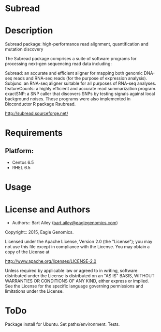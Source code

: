 # Subread

Description
===========

Subread package: high-performance read alignment, quantification and mutation discovery

The Subread package comprises a suite of software programs for processing next-gen sequencing read data including:

Subread: an accurate and efficient aligner for mapping both genomic DNA-seq reads and RNA-seq reads (for the purpose of expression analysis).
Subjunc: an RNA-seq aligner suitable for all purposes of RNA-seq analyses.
featureCounts: a highly efficient and accurate read summarization program.
exactSNP: a SNP caller that discovers SNPs by testing signals against local background noises.
These programs were also implemented in Bioconductor R package Rsubread.

http://subread.sourceforge.net/

Requirements
============

## Platform:

* Centos 6.5
* RHEL 6.5


Usage
=====


    
License and Authors
===================

* Authors:: Bart Ailey (<bart.ailey@eaglegenomics.com>)
    
Copyright:: 2015, Eagle Genomics.
    
Licensed under the Apache License, Version 2.0 (the "License");
you may not use this file except in compliance with the License.
You may obtain a copy of the License at

http://www.apache.org/licenses/LICENSE-2.0

Unless required by applicable law or agreed to in writing, software
distributed under the License is distributed on an "AS IS" BASIS,
WITHOUT WARRANTIES OR CONDITIONS OF ANY KIND, either express or implied.
See the License for the specific language governing permissions and
limitations under the License.
    
ToDo
====
    
Package install for Ubuntu.
Set paths/environment.
Tests.
